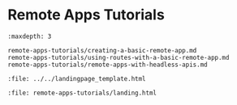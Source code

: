 # Remote Apps Tutorials

```{toctree}
:maxdepth: 3

remote-apps-tutorials/creating-a-basic-remote-app.md
remote-apps-tutorials/using-routes-with-a-basic-remote-app.md
remote-apps-tutorials/remote-apps-with-headless-apis.md
```

```{raw} html
:file: ../../landingpage_template.html
```

```{raw} html
:file: remote-apps-tutorials/landing.html
```
